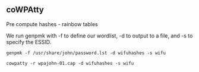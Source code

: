 ## coWPAtty

Pre compute hashes - rainbow tables


We run genpmk with -f to define our wordlist, -d to output to a file, and -s to specify the ESSID.
```text
genpmk -f /usr/share/john/password.lst -d wifuhashes -s wifu
```


```text
cowpatty -r wpajohn-01.cap -d wifuhashes -s wifu
```


